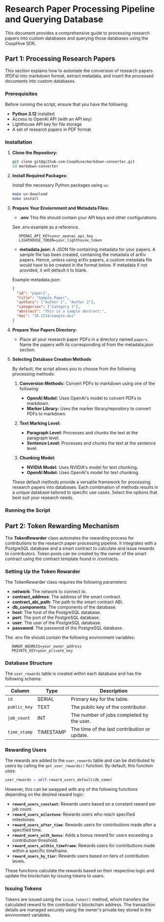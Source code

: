 # Research Paper Processing Pipeline and Querying Database

This document provides a comprehensive guide to processing research papers into custom databases and querying those databases using the CoopHive SDK.

## Part 1: Processing Research Papers

This section explains how to automate the conversion of research papers (PDFs) into markdown format, extract metadata, and insert the processed documents into custom databases.

### Prerequisites

Before running the script, ensure that you have the following:

- **Python 3.12** installed
- Access to OpenAI API (with an API key)
- Lighthouse API key for file storage
- A set of research papers in PDF format

### Installation

1. **Clone the Repository:**

   ```bash
   git clone git@github.com:CoopHive/markdown-converter.git
   cd markdown-converter
   ```

2. **Install Required Packages:**

   Install the necessary Python packages using `uv`:

   ```bash
   make uv-download
   make install
   ```

3. **Prepare Your Enviornment and Metadata Files:**

   - **.env** This file should contain your API keys and other configurations.

   See .env.example as a reference.

   ```env
      OPENAI_API_KEY=your_openai_api_key
      LIGHTHOUSE_TOKEN=your_lighthouse_token
   ```

   - **metadata.json:** A JSON file containing metadata for your papers. A sample file has been created, containing the metadata of arXiv papers. Hence, unless using arXiv papers, a custom metadata file would have to be created in the format below. If metadata if not provided, it will default it to blank.

   Example metadata.json:

   ```json
   {
     "id": "paper1",
     "title": "Sample Paper",
     "authors": ["Author 1", "Author 2"],
     "categories": ["Category 1"],
     "abstract": "This is a sample abstract.",
     "doi": "10.1234/sample.doi"
   }
   ```

4. **Prepare Your Papers Directory:**

   - Place all your research paper PDFs in a directory named `papers`. Name the papers with its corresponding id from the metadata.json section.

5. **Selecting Database Creation Methods**

   By default, the script allows you to choose from the following processing methods:

   1. **Conversion Methods:** Convert PDFs to markdown using one of the following:

      - **OpenAI Model:** Uses OpenAI's model to convert PDFs to markdown.
      - **Marker Library:** Uses the marker library/repository to convert PDFs to markdown.

   2. **Text Marking Level:**

      - **Paragraph Level:** Processes and chunks the text at the paragraph level.
      - **Sentence Level:** Processes and chunks the text at the sentence level.

   3. **Chunking Model:**

      - **NVIDIA Model:** Uses NVIDIA's model for text chunking.
      - **OpenAI Model:** Uses OpenAI's model for text chunking.

   These default methods provide a versatile framework for processing research papers into databases. Each combination of methods results in a unique database tailored to specific use cases. Select the options that best suit your research needs.

### Running the Script

## Part 2: Token Rewarding Mechanism

The **TokenRewarder** class automates the rewarding process for contributions to the research paper processing pipeline. It integrates with a PostgreSQL database and a smart contract to calculate and issue rewards to contributors. Token pools can be created by the owner of the smart contract using the contract template found in /contracts.

### Setting Up the Token Rewarder

The TokenRewarder class requires the following parameters:

- **network**: The network to connect to.
- **contract_address**: The address of the smart contract.
- **contract_abi_path**: The path to the smart contract ABI.
- **db_components**: The components of the database.
- **host**: The host of the PostgreSQL database.
- **port**: The port of the PostgreSQL database.
- **user**: The user of the PostgreSQL database.
- **password**: The password of the PostgreSQL database.

The .env file should contain the following environment variables:

```env
   OWNER_ADDRESS=your_owner_address
   PRIVATE_KEY=your_private_key
```

### Database Structure

The `user_rewards` table is created within each database and has the following schema:

| Column       | Type      | Description                                  |
| ------------ | --------- | -------------------------------------------- |
| `id`         | SERIAL    | Primary key for the table.                   |
| `public_key` | TEXT      | The public key of the contributor.           |
| `job_count`  | INT       | The number of jobs completed by the user.    |
| `time_stamp` | TIMESTAMP | The time of the last contribution or update. |

### Rewarding Users

The rewards are added to the `user_rewards` table and can be distributed to users by calling the `get_user_rewards()` function. By default, this function uses:

```python
user_rewards = self.reward_users_default(db_name)
```

However, this can be swapped with any of the following functions depending on the desired reward logic:

- **`reward_users_constant`**: Rewards users based on a constant reward per job count.
- **`reward_users_milestone`**: Rewards users who reach specified milestones.
- **`reward_users_after_time`**: Rewards users for contributions made after a specified time.
- **`reward_users_with_bonus`**: Adds a bonus reward for users exceeding a contribution threshold.
- **`reward_users_within_timeframe`**: Rewards users for contributions made within a specific timeframe.
- **`reward_users_by_tier`**: Rewards users based on tiers of contribution levels.

These functions calculate the rewards based on their respective logic and update the blockchain by issuing tokens to users.

### Issuing Tokens

Tokens are issued using the `issue_token()` method, which transfers the calculated reward to the contributor's blockchain address. The transaction details are managed securely using the owner's private key stored in the environment variables.
